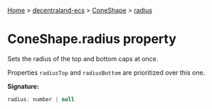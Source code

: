 [Home](./index) &gt; [decentraland-ecs](./decentraland-ecs.md) &gt; [ConeShape](./decentraland-ecs.coneshape.md) &gt; [radius](./decentraland-ecs.coneshape.radius.md)

# ConeShape.radius property

Sets the radius of the top and bottom caps at once.

Properties `radiusTop` and `radiusBottom` are prioritized over this one.

**Signature:**
```javascript
radius: number | null
```
